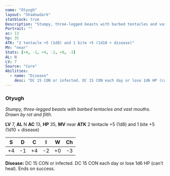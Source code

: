 ```yaml
---
name: "Otyugh"
layout: "Shadowdark"
statblock: true
Description: "Stumpy, three-legged beasts with barbed tentacles and vast mouths. Drawn by rot and filth."
Portrait: ""
ac: 13
hp: 35
ATK: "2 tentacle +5 (1d8) and 1 bite +5 (1d10 + disease)"
MV: "near"
Stats: [+4, -1, +4, -2, +0, -3]
AL: N
LV: 7
Source: "Core"
Abilities:
  - name: "Disease"
    desc: "DC 15 CON or infected. DC 15 CON each day or lose 1d6 HP (can't heal). Ends on success."
---
```


### Otyugh

_Stumpy, three-legged beasts with barbed tentacles and vast mouths. Drawn by rot and filth._

**LV** 7, **AL** N
**AC** 13, **HP** 35, **MV** near
**ATK** 2 tentacle +5 (1d8) and 1 bite +5 (1d10 + disease)

|  S  |  D  |  C  |  I  |  W  |  Ch  |
|:---:|:---:|:---:|:---:|:---:|:----:|
| +4 | -1 | +4 | -2 | +0 | -3 |

**Disease:** DC 15 CON or infected. DC 15 CON each day or lose 1d6 HP (can't heal). Ends on success.

